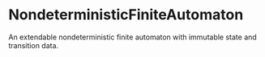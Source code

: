 # NondeterministicFiniteAutomaton
An extendable nondeterministic finite automaton with immutable state and transition data.
